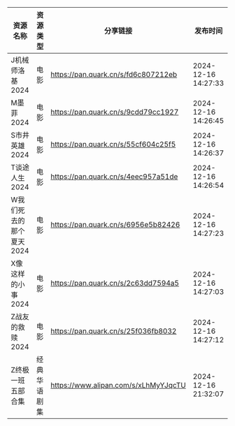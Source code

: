| 资源名称           | 资源类型   | 分享链接                                 | 发布时间                |
| -------------- | ------ | ------------------------------------ | ------------------- |
| J机械师洛基2024     | 电影     | https://pan.quark.cn/s/fd6c807212eb  | 2024-12-16 14:27:33 |
| M墨菲2024        | 电影     | https://pan.quark.cn/s/9cdd79cc1927  | 2024-12-16 14:26:45 |
| S市井英雄2024      | 电影     | https://pan.quark.cn/s/55cf604c25f5  | 2024-12-16 14:26:37 |
| T谈途人生2024      | 电影     | https://pan.quark.cn/s/4eec957a51de  | 2024-12-16 14:26:54 |
| W我们死去的那个夏天2024 | 电影     | https://pan.quark.cn/s/6956e5b82426  | 2024-12-16 14:27:23 |
| X像这样的小事2024    | 电影     | https://pan.quark.cn/s/2c63dd7594a5  | 2024-12-16 14:27:03 |
| Z战友的救赎2024     | 电影     | https://pan.quark.cn/s/25f036fb8032  | 2024-12-16 14:27:12 |
| Z终极一班五部合集      | 经典华语剧集 | https://www.alipan.com/s/xLhMyYJqcTU | 2024-12-16 21:32:07 |
